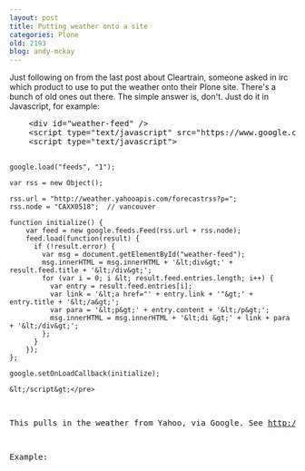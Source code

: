```yaml
---
layout: post
title: Putting weather onto a site
categories: Plone
old: 2193
blog: andy-mckay
---
```

<p>Just following on from the last post about Cleartrain, someone asked in irc which product to use to put the weather onto their Plone site. There's a bunch of old ones out there. The simple answer is, don't. Just do it in Javascript, for example:</p>
<pre>    &lt;div id="weather-feed" /&gt;
    &lt;script type="text/javascript" src="https://www.google.com/jsapi"&gt;&lt;/script&gt;
    &lt;script type="text/javascript"&gt;
    
    google.load("feeds", "1");

    var rss = new Object();

    rss.url = "http://weather.yahooapis.com/forecastrss?p=";
    rss.node = "CAXX0518";  // vancouver

    function initialize() {
        var feed = new google.feeds.Feed(rss.url + rss.node);
        feed.load(function(result) {
          if (!result.error) {
            var msg = document.getElementById("weather-feed");
            msg.innerHTML = msg.innerHTML + '&lt;div&gt;' + result.feed.title + '&lt;/div&gt;';
            for (var i = 0; i &lt; result.feed.entries.length; i++) {
              var entry = result.feed.entries[i];
              var link = '&lt;a href="' + entry.link + '"&gt;' + entry.title + '&lt;/a&gt;';
              var para = '&lt;p&gt;' + entry.content + '&lt;/p&gt;';
              msg.innerHTML = msg.innerHTML + '&lt;di &gt;' + link + para + '&lt;/div&gt;';
            };
          }
        });
    };

    google.setOnLoadCallback(initialize);
    
    &lt;/script&gt;</pre> 
<p>This pulls in the weather from Yahoo, via Google. See <a href="http://developer.yahoo.com/weather/#request">http://developer.yahoo.com/weather/#request</a> for more.</p>
<p>Example:</p>
    <div id="weather-feed" />
    <script type="text/javascript" src="https://www.google.com/jsapi"></script>
    <script type="text/javascript">
    
    google.load("feeds", "1");

    var rss = new Object();

    rss.url = "http://weather.yahooapis.com/forecastrss?p=";
    rss.node = "CAXX0518";  // vancouver

    function initialize() {
        var feed = new google.feeds.Feed(rss.url + rss.node);
        feed.load(function(result) {
          if (!result.error) {
            var msg = document.getElementById("weather-feed");
            msg.innerHTML = msg.innerHTML + '<div>' + result.feed.title + '</div>';
            for (var i = 0; i < result.feed.entries.length; i++) {
              var entry = result.feed.entries[i];
              var link = '<a href="' + entry.link + '">' + entry.title + '</a>';
              var para = '<p>' + entry.content + '</p>';
              msg.innerHTML = msg.innerHTML + '<di >' + link + para + '</div>';
            };
          }
        });
    };

    google.setOnLoadCallback(initialize);
    
    </script>